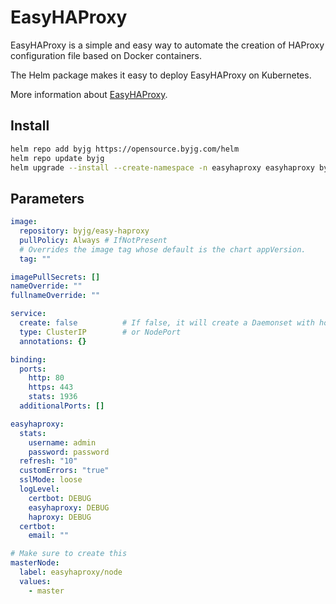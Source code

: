 # EasyHAProxy

EasyHAProxy is a simple and easy way to automate the creation of HAProxy configuration file based on Docker containers.

The Helm package makes it easy to deploy EasyHAProxy on Kubernetes.

More information about [EasyHAProxy](https://github.com/byjg/docker-easy-haproxy/blob/master/README.md).

## Install

```bash
helm repo add byjg https://opensource.byjg.com/helm
helm repo update byjg
helm upgrade --install --create-namespace -n easyhaproxy easyhaproxy byjg/easyhaproxy
```

## Parameters

```yaml
image:
  repository: byjg/easy-haproxy
  pullPolicy: Always # IfNotPresent
  # Overrides the image tag whose default is the chart appVersion.
  tag: ""

imagePullSecrets: []
nameOverride: ""
fullnameOverride: ""

service:
  create: false          # If false, it will create a Daemonset with hostPort. The easiest. 
  type: ClusterIP        # or NodePort
  annotations: {}

binding:
  ports:
    http: 80
    https: 443
    stats: 1936
  additionalPorts: []

easyhaproxy:
  stats:
    username: admin
    password: password
  refresh: "10"
  customErrors: "true"
  sslMode: loose
  logLevel:
    certbot: DEBUG
    easyhaproxy: DEBUG
    haproxy: DEBUG
  certbot:
    email: ""

# Make sure to create this
masterNode:
  label: easyhaproxy/node
  values: 
    - master
```



